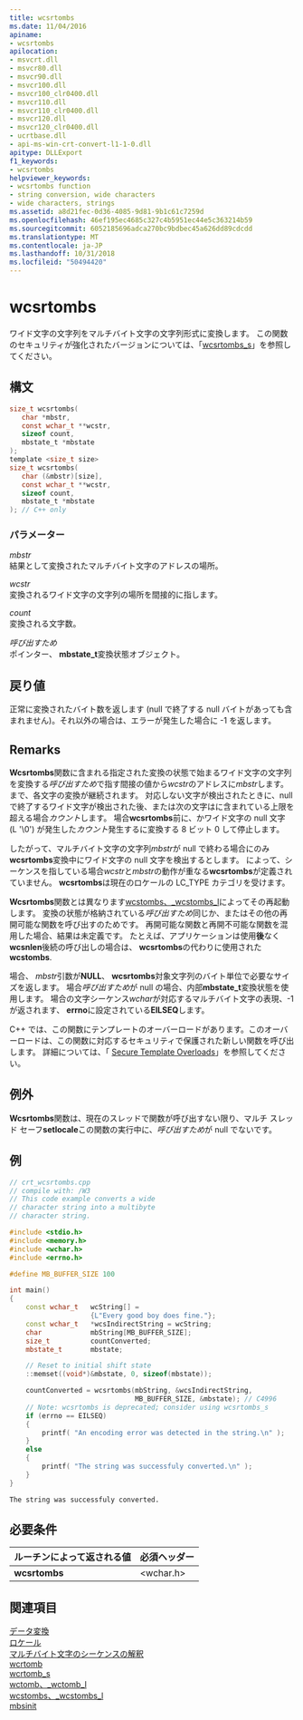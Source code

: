```yaml
---
title: wcsrtombs
ms.date: 11/04/2016
apiname:
- wcsrtombs
apilocation:
- msvcrt.dll
- msvcr80.dll
- msvcr90.dll
- msvcr100.dll
- msvcr100_clr0400.dll
- msvcr110.dll
- msvcr110_clr0400.dll
- msvcr120.dll
- msvcr120_clr0400.dll
- ucrtbase.dll
- api-ms-win-crt-convert-l1-1-0.dll
apitype: DLLExport
f1_keywords:
- wcsrtombs
helpviewer_keywords:
- wcsrtombs function
- string conversion, wide characters
- wide characters, strings
ms.assetid: a8d21fec-0d36-4085-9d81-9b1c61c7259d
ms.openlocfilehash: 46ef195ec4685c327c4b5951ec44e5c363214b59
ms.sourcegitcommit: 6052185696adca270bc9bdbec45a626dd89cdcdd
ms.translationtype: MT
ms.contentlocale: ja-JP
ms.lasthandoff: 10/31/2018
ms.locfileid: "50494420"
---
```

# <a name="wcsrtombs"></a>wcsrtombs

ワイド文字の文字列をマルチバイト文字の文字列形式に変換します。 この関数のセキュリティが強化されたバージョンについては、「[wcsrtombs_s](wcsrtombs-s.md)」を参照してください。

## <a name="syntax"></a>構文

```C
size_t wcsrtombs(
   char *mbstr,
   const wchar_t **wcstr,
   sizeof count,
   mbstate_t *mbstate
);
template <size_t size>
size_t wcsrtombs(
   char (&mbstr)[size],
   const wchar_t **wcstr,
   sizeof count,
   mbstate_t *mbstate
); // C++ only
```

### <a name="parameters"></a>パラメーター

*mbstr*<br/>
結果として変換されたマルチバイト文字のアドレスの場所。

*wcstr*<br/>
変換されるワイド文字の文字列の場所を間接的に指します。

*count*<br/>
変換される文字数。

*呼び出すため*<br/>
ポインター、 **mbstate_t**変換状態オブジェクト。

## <a name="return-value"></a>戻り値

正常に変換されたバイト数を返します (null で終了する null バイトがあっても含まれません)。それ以外の場合は、エラーが発生した場合に -1 を返します。

## <a name="remarks"></a>Remarks

**Wcsrtombs**関数に含まれる指定された変換の状態で始まるワイド文字の文字列を変換する*呼び出すため*で指す間接の値から*wcstr*のアドレスに*mbstr*します。 まで、各文字の変換が継続されます。 対応しない文字が検出されたときに、null で終了するワイド文字が検出された後、または次の文字はに含まれている上限を超える場合*カウント*します。 場合**wcsrtombs**前に、かワイド文字の null 文字 (L '\0') が発生した*カウント*発生するに変換する 8 ビット 0 して停止します。

したがって、マルチバイト文字の文字列*mbstr*が null で終わる場合にのみ**wcsrtombs**変換中にワイド文字の null 文字を検出するとします。 によって、シーケンスを指している場合*wcstr*と*mbstr*の動作が重なる**wcsrtombs**が定義されていません。 **wcsrtombs**は現在のロケールの LC_TYPE カテゴリを受けます。

**Wcsrtombs**関数とは異なります[wcstombs、_wcstombs_l](wcstombs-wcstombs-l.md)によってその再起動します。 変換の状態が格納されている*呼び出すため*同じか、またはその他の再開可能な関数を呼び出すのためです。 再開可能な関数と再開不可能な関数を混用した場合、結果は未定義です。  たとえば、アプリケーションは使用**後**なく**wcsnlen**後続の呼び出しの場合は、 **wcsrtombs**の代わりに使用された**wcstombs**.

場合、 *mbstr*引数が**NULL**、 **wcsrtombs**対象文字列のバイト単位で必要なサイズを返します。 場合*呼び出すため*が null の場合、内部**mbstate_t**変換状態を使用します。 場合の文字シーケンス*wchar*が対応するマルチバイト文字の表現、-1 が返されます、 **errno**に設定されている**EILSEQ**します。

C++ では、この関数にテンプレートのオーバーロードがあります。このオーバーロードは、この関数に対応するセキュリティで保護された新しい関数を呼び出します。 詳細については、「 [Secure Template Overloads](../../c-runtime-library/secure-template-overloads.md)」を参照してください。

## <a name="exceptions"></a>例外

**Wcsrtombs**関数は、現在のスレッドで関数が呼び出すない限り、マルチ スレッド セーフ**setlocale**この関数の実行中に、*呼び出すため*が null でないです。

## <a name="example"></a>例

```cpp
// crt_wcsrtombs.cpp
// compile with: /W3
// This code example converts a wide
// character string into a multibyte
// character string.

#include <stdio.h>
#include <memory.h>
#include <wchar.h>
#include <errno.h>

#define MB_BUFFER_SIZE 100

int main()
{
    const wchar_t   wcString[] =
                    {L"Every good boy does fine."};
    const wchar_t   *wcsIndirectString = wcString;
    char            mbString[MB_BUFFER_SIZE];
    size_t          countConverted;
    mbstate_t       mbstate;

    // Reset to initial shift state
    ::memset((void*)&mbstate, 0, sizeof(mbstate));

    countConverted = wcsrtombs(mbString, &wcsIndirectString,
                               MB_BUFFER_SIZE, &mbstate); // C4996
    // Note: wcsrtombs is deprecated; consider using wcsrtombs_s
    if (errno == EILSEQ)
    {
        printf( "An encoding error was detected in the string.\n" );
    }
    else
    {
        printf( "The string was successfuly converted.\n" );
    }
}
```

```Output
The string was successfuly converted.
```

## <a name="requirements"></a>必要条件

|ルーチンによって返される値|必須ヘッダー|
|-------------|---------------------|
|**wcsrtombs**|\<wchar.h>|

## <a name="see-also"></a>関連項目

[データ変換](../../c-runtime-library/data-conversion.md)<br/>
[ロケール](../../c-runtime-library/locale.md)<br/>
[マルチバイト文字のシーケンスの解釈](../../c-runtime-library/interpretation-of-multibyte-character-sequences.md)<br/>
[wcrtomb](wcrtomb.md)<br/>
[wcrtomb_s](wcrtomb-s.md)<br/>
[wctomb、_wctomb_l](wctomb-wctomb-l.md)<br/>
[wcstombs、_wcstombs_l](wcstombs-wcstombs-l.md)<br/>
[mbsinit](mbsinit.md)<br/>
